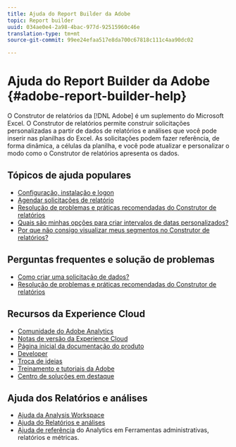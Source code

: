 ```yaml
---
title: Ajuda do Report Builder da Adobe
topic: Report builder
uuid: 034ae0e4-2a98-4bac-977d-92515960c46e
translation-type: tm+mt
source-git-commit: 99ee24efaa517e8da700c67818c111c4aa90dc02

---
```



# Ajuda do Report Builder da Adobe {#adobe-report-builder-help}

O Construtor de relatórios da [!DNL Adobe] é um suplemento do Microsoft Excel. O Construtor de relatórios permite construir solicitações personalizadas a partir de dados de relatórios e análises que você pode inserir nas planilhas do Excel. As solicitações podem fazer referência, de forma dinâmica, a células da planilha, e você pode atualizar e personalizar o modo como o Construtor de relatórios apresenta os dados.

<!-- >>[!IMPORTANT]
>
>Update your installation of Report Builder to the latest version. This update is a pre-requisite for running the Analytics user ID migration to the Admin Console, beginning in April 2018.
>
>See [Analytics User Migration to the Admin Console](https://marketing.adobe.com/resources/help/en_US/experience-cloud/admin-console/analytics-migration/) for migration information.

>[!IMPORTANT]
>
>Due to the end of support for TLS 1.0, we recommended that Adobe Report Builder (ARB) users download ARB v5.6.21 prior to September 13, 2018. After that date, prior versions of ARB will not be supported. -->

<!-- Tutorial goes here -->

## Tópicos de ajuda populares

* [Configuração, instalação e logon](setup/login.md)
* [Agendar solicitações de relatório](schedule-report-requests.md)
* [Resolução de problemas e práticas recomendadas do Construtor de relatórios](troubleshoot.md)
* [Quais são minhas opções para criar intervalos de datas personalizados?](data-requests/configuring-report-dates/c-customized-date-expressions/t-customized-date-expressions.md)
* [Por que não consigo visualizar meus segmentos no Construtor de relatórios?](data-requests/segmentation.md)

## Perguntas frequentes e solução de problemas

* [Como criar uma solicitação de dados?](data-requests/t-create-a-data-request.md)
* [Resolução de problemas e práticas recomendadas do Construtor de relatórios](troubleshoot.md)

## Recursos da Experience Cloud

* [Comunidade do Adobe Analytics](https://helpx.adobe.com/marketing-cloud/analytics.html)
* [Notas de versão da Experience Cloud](https://marketing.adobe.com/resources/help/en_US/whatsnew/index.html#Current%20Release%20Notes)
* [Página inicial da documentação do produto](https://marketing.adobe.com/resources/help/en_US/home/index.html)
* [Developer](https://marketing.adobe.com/resources/help/en_US/home/index.html#Developer)
* [Troca de ideias](https://ideas.omniture.com/t5/Adobe-Idea-Exchange-for-Omniture/idb-p/IdeaExchange3)
* [Treinamento e tutoriais da Adobe](https://helpx.adobe.com/learning.html?promoid=KAUDK)
* [Centro de soluções em destaque](https://www.omniture.com/en/products/online_business_optimization)

## Ajuda dos Relatórios e análises

* [Ajuda da Analysis Workspace](https://marketing.adobe.com/resources/help/en_US/analytics/analysis-workspace/)
* [Ajuda do Relatórios e análises](https://marketing.adobe.com/resources/help/en_US/sc/user/index.html)
* [Ajuda de referência](https://marketing.adobe.com/resources/help/en_US/reference/index.html) do Analytics em Ferramentas administrativas, relatórios e métricas.
